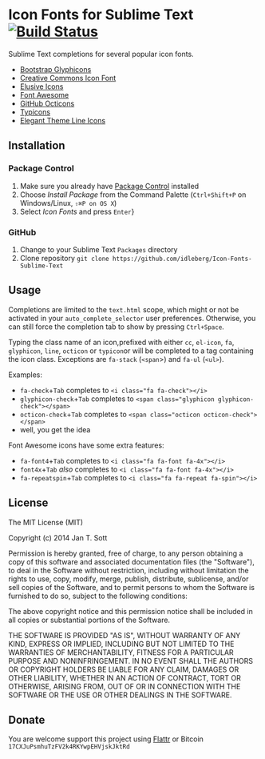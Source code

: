 # Icon Fonts for Sublime Text [![Build Status](https://secure.travis-ci.org/idleberg/Icon-Fonts-Sublime-Text.svg)](http://travis-ci.org/idleberg/Icon-Fonts-Sublime-Text)

Sublime Text completions for several popular icon fonts.

* [Bootstrap Glyphicons](http://getbootstrap.com/components/#glyphicons)
* [Creative Commons Icon Font](http://cc-icons.github.io/)
* [Elusive Icons](http://shoestrap.org/downloads/elusive-icons-webfont/)
* [Font Awesome](http://fontawesome.io/)
* [GitHub Octicons](https://octicons.github.com/)
* [Typicons](http://typicons.com/)
* [Elegant Theme Line Icons](http://www.elegantthemes.com/blog/resources/how-to-use-and-embed-an-icon-fonts-on-your-website)

## Installation

### Package Control

1. Make sure you already have [Package Control](http://wbond.net/sublime_packages/package_control/) installed
2. Choose *Install Package* from the Command Palette (`Ctrl+Shift+P` on Windows/Linux, `⇧⌘P on OS X`)
3. Select *Icon Fonts* and press `Enter`}

### GitHub

1. Change to your Sublime Text `Packages` directory
2. Clone repository `git clone https://github.com/idleberg/Icon-Fonts-Sublime-Text`

## Usage

Completions are limited to the `text.html` scope, which might or not be activated in your `auto_complete_selector` user preferences. Otherwise, you can still force the completion tab to show by pressing `Ctrl+Space`.

Typing the class name of an icon,prefixed with either `cc`, `el-icon`, `fa`, `glyphicon`, `line`, `octicon` or `typicon`or  will be completed to a tag containing the icon class. Exceptions are `fa-stack` (`<span`>) and `fa-ul` (`<ul>`).

Examples:

* `fa-check`+`Tab` completes to `<i class="fa fa-check"></i>`
* `glyphicon-check`+`Tab` completes to `<span class="glyphicon glyphicon-check"></span>`
* `octicon-check`+`Tab` completes to `<span class="octicon octicon-check"></span>`
* well, you get the idea

Font Awesome icons have some extra features:

* `fa-font4`+`Tab` completes to `<i class="fa fa-font fa-4x"></i>`
* `font4x`+`Tab` *also* completes to `<i class="fa fa-font fa-4x"></i>`
* `fa-repeatspin`+`Tab` completes to `<i class="fa fa-repeat fa-spin"></i>`


## License

The MIT License (MIT)

Copyright (c) 2014 Jan T. Sott

Permission is hereby granted, free of charge, to any person obtaining a copy of this software and associated documentation files (the "Software"), to deal in the Software without restriction, including without limitation the rights to use, copy, modify, merge, publish, distribute, sublicense, and/or sell copies of the Software, and to permit persons to whom the Software is furnished to do so, subject to the following conditions:

The above copyright notice and this permission notice shall be included in all copies or substantial portions of the Software.

THE SOFTWARE IS PROVIDED "AS IS", WITHOUT WARRANTY OF ANY KIND, EXPRESS OR IMPLIED, INCLUDING BUT NOT LIMITED TO THE WARRANTIES OF MERCHANTABILITY, FITNESS FOR A PARTICULAR PURPOSE AND NONINFRINGEMENT. IN NO EVENT SHALL THE AUTHORS OR COPYRIGHT HOLDERS BE LIABLE FOR ANY CLAIM, DAMAGES OR OTHER LIABILITY, WHETHER IN AN ACTION OF CONTRACT, TORT OR OTHERWISE, ARISING FROM, OUT OF OR IN CONNECTION WITH THE SOFTWARE OR THE USE OR OTHER DEALINGS IN THE SOFTWARE.

## Donate

You are welcome support this project using [Flattr](https://flattr.com/submit/auto?user_id=idleberg&url=https://github.com/idleberg/Icon-Fonts-Sublime-Text) or Bitcoin `17CXJuPsmhuTzFV2k4RKYwpEHVjskJktRd`
